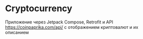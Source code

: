 ﻿# Cryptocurrency
Приложение через Jetpack Compose, Retrofit и API https://coinpaprika.com/api/ с отображением криптовалют и их описанием
